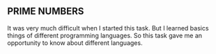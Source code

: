 ## PRIME NUMBERS
It was very much difficult when I started this task. But I learned basics things of different
programming languages. So this task gave me an opportunity to know about different languages.
